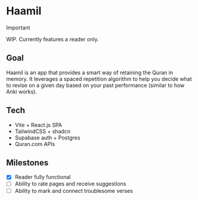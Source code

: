 # Haamil

> [!IMPORTANT]
> WIP. Currently features a reader only.

## Goal

Haamil is an app that provides a smart way of retaining the Quran in memory. It leverages a spaced repetition algorithm to help you decide what to revise on a given day based on your past performance (similar to how Anki works).

## Tech

- Vite + React.js SPA
- TailwindCSS + shadcn
- Supabase auth + Postgres
- Quran.com APIs

## Milestones

- [x] Reader fully functional
- [ ] Ability to rate pages and receive suggestions
- [ ] Ability to mark and connect troublesome verses
